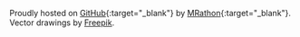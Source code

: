 Proudly hosted on [GitHub](http://www.github.com){:target="_blank"}
by [MRathon](https://github.com/mrathon){:target="_blank"}. Vector drawings by [Freepik](https://freepik.com).
